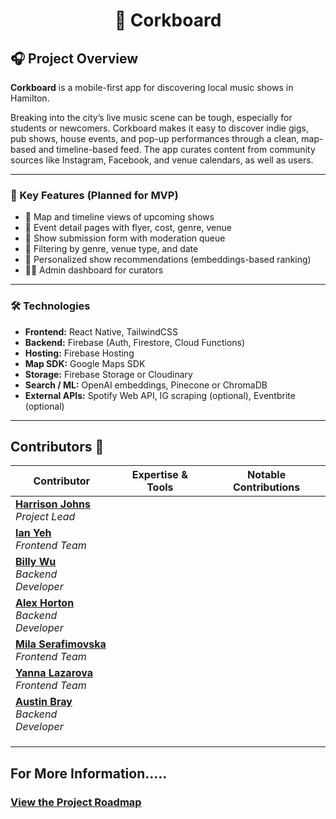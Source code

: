 <h1 align="center">📍 Corkboard</h1>

## 🎧 Project Overview

**Corkboard** is a mobile-first app for discovering local music shows in Hamilton.

Breaking into the city’s live music scene can be tough, especially for students or newcomers. Corkboard makes it easy to discover indie gigs, pub shows, house events, and pop-up performances through a clean, map-based and timeline-based feed. The app curates content from community sources like Instagram, Facebook, and venue calendars, as well as users.

---

### 🔑 Key Features (Planned for MVP)
- 📍 Map and timeline views of upcoming shows
- 🎫 Event detail pages with flyer, cost, genre, venue
- 🧾 Show submission form with moderation queue
- 🔎 Filtering by genre, venue type, and date
- 🧠 Personalized show recommendations (embeddings-based ranking)
- 🧑‍💻 Admin dashboard for curators

---

### 🛠️ Technologies
- **Frontend:** React Native, TailwindCSS
- **Backend:** Firebase (Auth, Firestore, Cloud Functions)
- **Hosting:** Firebase Hosting
- **Map SDK:** Google Maps SDK
- **Storage:** Firebase Storage or Cloudinary
- **Search / ML:** OpenAI embeddings, Pinecone or ChromaDB
- **External APIs:** Spotify Web API, IG scraping (optional), Eventbrite (optional)

---
## Contributors :handshake:

| Contributor                                                                                                     | Expertise & Tools                                                                                                                                                                                                                                   | Notable Contributions                                                                                                                                                        |
| --------------------------------------------------------------------------------------------------------------- | --------------------------------------------------------------------------------------------------------------------------------------------------------------------------------------------------------------------------------------------------- | --------------------------------------------------------------------------------------------------------------------------------------------------------------------------- |
| [**Harrison Johns**](https://github.com/johnsh9656) <br/><i>Project Lead</i> |  |  |
| [**Ian Yeh**](https://github.com/ian-yeh) <br/><i>Frontend Team</i> | | |
| [**Billy Wu**](https://github.com/Billy423) <br/><i>Backend Developer</i> |  |  |  |
| [**Alex Horton**](https://github.com/needlesndpins)<br/><i>Backend Developer</i> |  |  |  |
| [**Mila Serafimovska**](https://github.com/mila-sera) <br/><i> Frontend Team</i> |  |  |  |
| [**Yanna Lazarova**](https://github.com/yanna-nl) <br/><i>Frontend Team</i> | | |
| [**Austin Bray**](https://github.com/austinbray77) <br/><i>Backend Developer</i> |  |  |  |
|  |  |  |  |
|  |  |  |  |
|  |  |  |  |

## For More Information.....
### [View the Project Roadmap](./PROJECT-ROADMAP.md)






